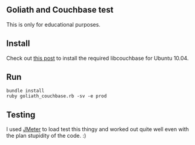 ## Goliath and Couchbase test

This is only for educational purposes.

## Install

Check out [this post](http://www.jpgenovese.com/2012/11/13/how-to-install-couchbase-and-couchbase-model-gems-in-ubuntu-10-04/)
to install the required libcouchbase for Ubuntu 10.04.

## Run

    bundle install
    ruby goliath_couchbase.rb -sv -e prod

## Testing

I used [JMeter](http://jmeter.apache.org/) to load test this thingy and worked out quite well even with the
plan stupidity of the code. :)